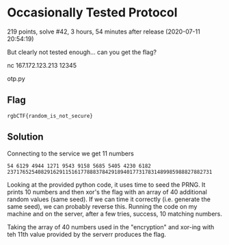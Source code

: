 # Occasionally Tested Protocol
219 points, solve #42, 3 hours, 54 minutes after release (2020-07-11 20:54:19)

But clearly not tested enough... can you get the flag?

nc 167.172.123.213 12345

otp.py

## Flag
```shell
rgbCTF{random_is_not_secure}
```

## Solution
Connecting to the service we get 11 numbers
```shell
54 6129 4944 1271 9543 9158 5685 5405 4230 6182
2371765254082916291151617788837842918940177317831489985988827882731
```

Looking at the provided python code, it uses time to seed the PRNG. It prints 10 numbers and then xor's the flag with an array of 40 additional random values (same seed).  If we can time it correctly (i.e. generate the same seed), we can probably reverse this. Running the code on my machine and on the server, after a few tries, success, 10 matching numbers.

Taking the array of 40 numbers used in the "encryption" and xor-ing with teh 11th value provided by the serverr produces the flag.